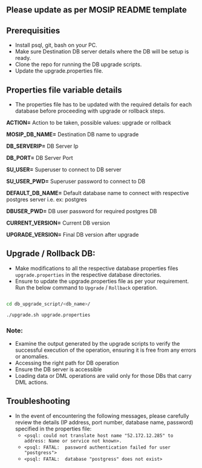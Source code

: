 ## Please update as per MOSIP README template
## Prerequisities
* Install psql, git, bash on your PC.
* Make sure Destination DB server details where the DB will be setup is ready.
* Clone the repo for running the DB upgrade scripts.
* Update the upgrade.properties file.

## Properties file variable details
* The properties file has to be updated with the required details for each database before proceeding with upgrade or rollback steps.

**ACTION=** Action to be taken, possible values: upgrade or rollback

**MOSIP_DB_NAME=** Destination DB name to upgrade

**DB_SERVERIP=** DB Server Ip

**DB_PORT=** DB Server Port

**SU_USER=** Superuser to connect to DB server

**SU_USER_PWD=** Superuser password to connect to DB

**DEFAULT_DB_NAME=** Default database name to connect with respective postgres server i.e. ex: postgres

**DBUSER_PWD=** DB user password for required postgres DB

**CURRENT_VERSION=** Current DB version

**UPGRADE_VERSION=** Final DB version after upgrade

## Upgrade / Rollback DB:
* Make modifications to all the respective database properties files `upgrade.properties` in the respective database directories.
* Ensure to update the upgrade.properties file as per your requirement. Run the below command to `Upgrade` / `Rollback` operation.

```bash

cd db_upgrade_script/<db_name>/

./upgrade.sh upgrade.properties 
```
### Note:
* Examine the output generated by the upgrade scripts to verify the successful execution of the operation, ensuring it is free from any errors or anomalies.
* Accessing the right path for DB operation
* Ensure the DB server is accessible
* Loading data or DML operations are valid only for those DBs that carry DML actions.

## Troubleshooting
* In the event of encountering the following messages, please carefully review the details (IP address, port number, database name, password) specified in the properties file:
   * `<psql: could not translate host name "52.172.12.285" to address: Name or service not known>.`
   * `<psql: FATAL:  password authentication failed for user "postgress">`
   * `<psql: FATAL:  database "postgress" does not exist>`